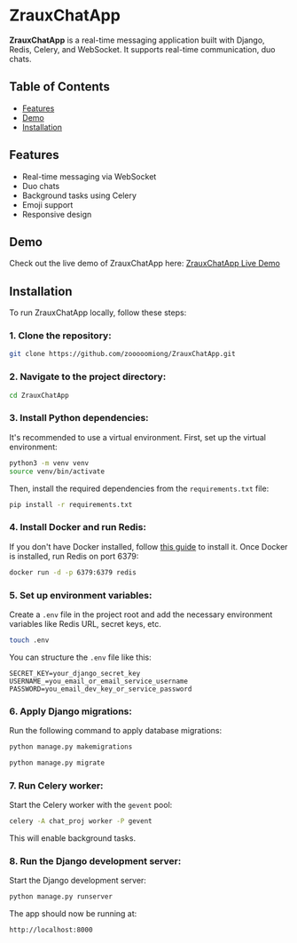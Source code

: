 
# ZrauxChatApp

**ZrauxChatApp** is a real-time messaging application built with Django, Redis, Celery, and WebSocket. It supports real-time communication, duo chats.

## Table of Contents

- [Features](#features)
- [Demo](#demo)
- [Installation](#installation)


## Features

- Real-time messaging via WebSocket
- Duo chats
- Background tasks using Celery
- Emoji support
- Responsive design

## Demo

Check out the live demo of ZrauxChatApp here: [ZrauxChatApp Live Demo](https://zraux.com)

## Installation

To run ZrauxChatApp locally, follow these steps:

### 1. Clone the repository:

```bash
git clone https://github.com/zooooomiong/ZrauxChatApp.git
```

### 2. Navigate to the project directory:

```bash
cd ZrauxChatApp
```

### 3. Install Python dependencies:

It's recommended to use a virtual environment. First, set up the virtual environment:

```bash
python3 -m venv venv
source venv/bin/activate
```

Then, install the required dependencies from the `requirements.txt` file:

```bash
pip install -r requirements.txt
```

### 4. Install Docker and run Redis:

If you don't have Docker installed, follow [this guide](https://docs.docker.com/get-docker/) to install it. Once Docker is installed, run Redis on port 6379:

```bash
docker run -d -p 6379:6379 redis
```

### 5. Set up environment variables:

Create a `.env` file in the project root and add the necessary environment variables like Redis URL, secret keys, etc.

```bash
touch .env
```

You can structure the `.env` file like this:

```
SECRET_KEY=your_django_secret_key
USERNAME_=you_email_or_email_service_username
PASSWORD=you_email_dev_key_or_service_password
```

### 6. Apply Django migrations:

Run the following command to apply database migrations:

```bash
python manage.py makemigrations
```
```bash
python manage.py migrate
```

### 7. Run Celery worker:

Start the Celery worker with the `gevent` pool:

```bash
celery -A chat_proj worker -P gevent
```

This will enable background tasks.

### 8. Run the Django development server:

Start the Django development server:

```bash
python manage.py runserver
```

The app should now be running at:

```
http://localhost:8000
```

